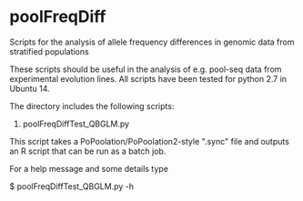 # poolFreqDiff
Scripts for the analysis of allele frequency differences in genomic data from stratified populations

These scripts should be useful in the analysis of e.g. pool-seq data from experimental evolution lines.
All scripts have been tested for python 2.7 in Ubuntu 14.

The directory includes the following scripts:

1) poolFreqDiffTest_QBGLM.py

This script takes a PoPoolation/PoPoolation2-style ".sync" file and outputs an R script that can be run as a batch job.

For a help message and some details type

$ poolFreqDiffTest_QBGLM.py -h
